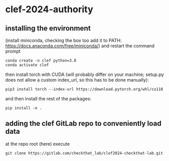 # clef-2024-authority

## installing the environment

(install miniconda, checking the box too add it to PATH: https://docs.anaconda.com/free/miniconda/) and restart the command prompt

```
conda create -n clef python=3.8
conda activate clef
```

then install torch with CUDA (will probably differ on your machine; setup.py does not allow a custom index_url, so this has to be done manually):

```
pip3 install torch --index-url https://download.pytorch.org/whl/cu118
```

and then install the rest of the packages:

```
pip install -e .
```

## adding the clef GitLab repo to conveniently load data

at the repo root (here) execute 

```
git clone https://gitlab.com/checkthat_lab/clef2024-checkthat-lab.git
```